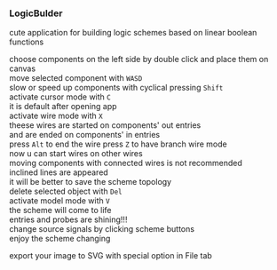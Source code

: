 ### LogicBulder  

cute application for building logic schemes based on linear boolean functions  

choose components on the left side by double click and place them on canvas  
move selected component with `WASD`  
slow or speed up components with cyclical pressing `Shift`  
activate cursor mode with `C`   
it is default after opening app  
activate wire mode with `X`   
theese wires are started on components' out entries  
and are ended on components' in entries  
press `Alt` to end the wire
press `Z` to have branch wire mode  
now u can start wires on other wires  
moving components with connected wires is not recommended  
inclined lines are appeared  
it will be better to save the scheme topology  
delete selected object with `Del`  
activate model mode with `V`  
the scheme will come to life  
entries and probes are shining!!!  
change source signals by clicking scheme buttons  
enjoy the scheme changing  

export your image to SVG with special option in File tab  
